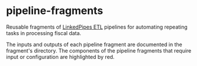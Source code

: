 # pipeline-fragments

Reusable fragments of [LinkedPipes ETL](http://etl.linkedpipes.com) pipelines for automating repeating tasks in processing fiscal data.

The inputs and outputs of each pipeline fragment are documented in the fragment's directory. The components of the pipeline fragments that require input or configuration are highlighted by red.
